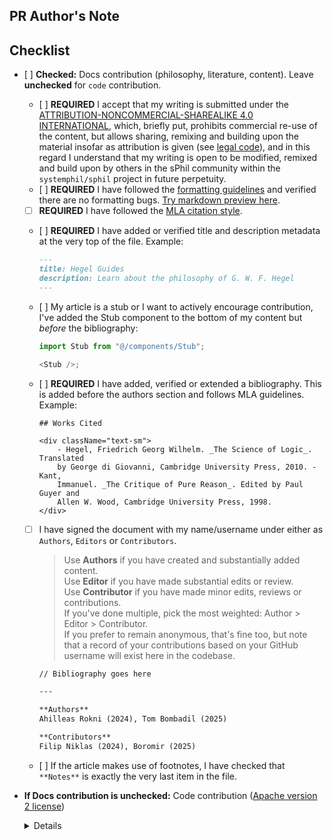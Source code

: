 <!-- Thank you for wanting to contribute to sPhil! 🧙 🦉 -->
<!-- We would like to keep our code and writing as neat and tidy as possible, and would appreciate if you could verify the following checklist if you are submitting philosophical or literary content -->

## PR Author's Note

<!-- Write your PR text here -->

## Checklist

-   [ ] **Checked:** Docs contribution (philosophy, literature, content). Leave **unchecked** for <code>code</code> contribution.

    -   [ ] **REQUIRED** I accept that my writing is submitted under the [ATTRIBUTION-NONCOMMERCIAL-SHAREALIKE 4.0 INTERNATIONAL](https://creativecommons.org/licenses/by-nc-sa/4.0/), which, briefly put, prohibits commercial re-use of the content, but allows sharing, remixing and building upon the material insofar as attribution is given (see [legal code](https://creativecommons.org/licenses/by-nc-sa/4.0/legalcode.en)), and in this regard I understand that my writing is open to be modified, remixed and build upon by others in the sPhil community within the `systemphil/sphil` project in future perpetuity.
    -   [ ] **REQUIRED** I have followed the [formatting guidelines](https://github.com/systemphil/sphil/blob/dev/src/pages/contributing/formatting/basic-markdown.md) and verified there are no formatting bugs. [Try markdown preview here](https://markdownlivepreview.com/).
    -   [ ] **REQUIRED** I have followed the [MLA citation style](https://owl.purdue.edu/owl/research_and_citation/mla_style/mla_formatting_and_style_guide/mla_formatting_and_style_guide.html).
    -   [ ] **REQUIRED** I have added or verified title and description metadata at the very top of the file. Example:

        ```md
        ---
        title: Hegel Guides
        description: Learn about the philosophy of G. W. F. Hegel
        ---
        ```

    -   [ ] My article is a stub or I want to actively encourage contribution, I've added the Stub component to the bottom of my content but _before_ the bibliography:

        ```ts
        import Stub from "@/components/Stub";

        <Stub />;
        ```

    -   [ ] **REQUIRED** I have added, verified or extended a bibliography. This is added before the authors section and follows MLA guidelines. Example:

        ```mdx
        ## Works Cited

        <div className="text-sm">
            - Hegel, Friedrich Georg Wilhelm. _The Science of Logic_. Translated
            by George di Giovanni, Cambridge University Press, 2010. - Kant,
            Immanuel. _The Critique of Pure Reason_. Edited by Paul Guyer and
            Allen W. Wood, Cambridge University Press, 1998.
        </div>
        ```

    -   [ ] I have signed the document with my name/username under either as `Authors`, `Editors` or `Contributors`.

        > Use **Authors** if you have created and substantially added content.  
        > Use **Editor** if you have made substantial edits or review.  
        > Use **Contributor** if you have made minor edits, reviews or contributions.  
        > If you've done multiple, pick the most weighted: Author > Editor > Contributor.  
        > If you prefer to remain anonymous, that's fine too, but note that a record of your contributions based on your GitHub username will exist here in the codebase.

        ```md
        // Bibliography goes here

        ---

        **Authors**  
        Ahilleas Rokni (2024), Tom Bombadil (2025)

        **Contributors**  
        Filip Niklas (2024), Boromir (2025)
        ```

    -   [ ] If the article makes use of footnotes, I have checked that `**Notes**` is exactly the very last item in the file.

-   **If Docs contribution is unchecked:** Code contribution ([Apache version 2 license](https://www.apache.org/licenses/LICENSE-2.0.txt))
      <details>

    All code apart of what is inside `src/pages/**` (excluding `/contributing/**`, `_app.mdx`, `_document.tsx`, `_meta.json`, `acknowledgements.mdx`, `index.mdx`, `privacy.mdx`, `team.mdx`, `terms.mdx`) is subject to Apache version 2 license. Basically, anything outside of content, literature, philosophy.

      </details>
